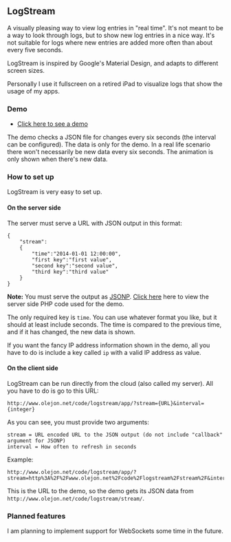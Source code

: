 ## LogStream

A visually pleasing way to view log entries in "real time". It's not meant to be a way to look through logs, but to show new log entries in a nice way. It's not suitable for logs where new entries are added more often than about every five seconds.

LogStream is inspired by Google's Material Design, and adapts to different screen sizes.

Personally I use it fullscreen on a retired iPad to visualize logs that show the usage of my apps.

### Demo

* [Click here to see a demo](http://www.olejon.net/code/logstream/?page=demo)

The demo checks a JSON file for changes every six seconds (the interval can be configured). The data is only for the demo. In a real life scenario there won't necessarily be new data every six seconds. The animation is only shown when there's new data.

### How to set up

LogStream is very easy to set up.

#### On the server side

The server must serve a URL with JSON output in this format:

<pre><code>{
	"stream":
	{
		"time":"2014-01-01 12:00:00",
		"first key":"first value",
		"second key":"second value",
		"third key":"third value"
	}
}</code></pre>

**Note:** You must serve the output as [JSONP](http://en.wikipedia.org/wiki/JSONP). [Click here](http://www.olejon.net/code/logstream/stream/code.txt) here to view the server side PHP code used for the demo.

The only required key is `time`. You can use whatever format you like, but it should at least include seconds. The time is compared to the previous time, and if it has changed, the new data is shown.

If you want the fancy IP address information shown in the demo, all you have to do is include a key called `ip` with a valid IP address as value.

#### On the client side

LogStream can be run directly from the cloud (also called my server). All you have to do is go to this URL:

<pre><code>http://www.olejon.net/code/logstream/app/?stream={URL}&interval={integer}</code></pre>

As you can see, you must provide two arguments:

<pre><code>stream = URL encoded URL to the JSON output (do not include "callback" argument for JSONP)
interval = How often to refresh in seconds</code></pre>

Example:

<pre><code>http://www.olejon.net/code/logstream/app/?stream=http%3A%2F%2Fwww.olejon.net%2Fcode%2Flogstream%2Fstream%2F&interval=6&timer=true</code></pre>

This is the URL to the demo, so the demo gets its JSON data from `http://www.olejon.net/code/logstream/stream/`. 

### Planned features

I am planning to implement support for WebSockets some time in the future.
